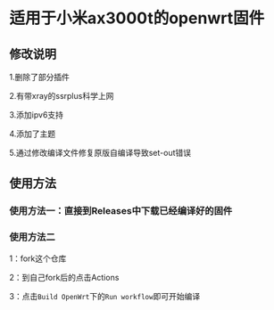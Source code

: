 # 适用于小米ax3000t的openwrt固件


## 修改说明

1.删除了部分插件 

2.有带xray的ssrplus科学上网 

3.添加ipv6支持 

4.添加了主题 

5.通过修改编译文件修复原版自编译导致set-out错误

## 使用方法

### 使用方法一：直接到Releases中下载已经编译好的固件

### 使用方法二

1：fork这个仓库

2：到自己fork后的点击Actions

3：点击`Build OpenWrt`下的`Run workflow`即可开始编译
